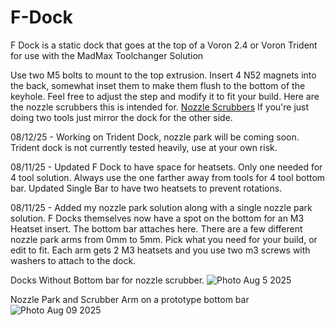 # F-Dock
F Dock is a static dock that goes at the top of a Voron 2.4 or Voron Trident for use with the MadMax Toolchanger Solution

Use two M5 bolts to mount to the top extrusion. Insert 4 N52 magnets into the back, somewhat inset them to make them flush to the bottom of the keyhole. Feel free to adjust the step and modify it to fit your build.
Here are the nozzle scrubbers this is intended for.  [Nozzle Scrubbers](https://a.co/d/dKHXIwk)
If you're just doing two tools just mirror the dock for the other side. 


08/12/25 - Working on Trident Dock, nozzle park will be coming soon. Trident dock is not currently tested heavily, use at your own risk. 

08/11/25 - Updated F Dock to have space for heatsets. Only one needed for 4 tool solution. Always use the one farther away from tools for 4 tool bottom bar. Updated Single Bar to have two heatsets to prevent rotations. 


08/11/25 - Added my nozzle park solution along with a single nozzle park solution. F Docks themselves now have a spot on the bottom for an M3 Heatset insert. The bottom bar attaches here. There are a few different nozzle park arms from 0mm to 5mm. Pick what you need for your build, or edit to fit. Each arm gets 2 M3 heatsets and you use two m3 screws with washers to attach to the dock. 

Docks Without Bottom bar for nozzle scrubber.
![Photo Aug 5 2025](https://github.com/user-attachments/assets/f6eb9505-2606-4a5c-8c4a-f7487d3f3f27)


Nozzle Park and Scrubber Arm on a prototype bottom bar
![Photo Aug 09 2025](https://github.com/user-attachments/assets/d08e9030-42b9-4bf9-b78b-19504f5e4e7b)
